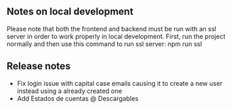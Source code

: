 ## Notes on local development

Please note that both the frontend and backend must be run with an ssl server in order to work properly in local development.
First, run the project normally and then use this command to run ssl server:
    npm run ssl


## Release notes
- Fix login issue with capital case emails causing it to create a new user instead using a already created one
- Add Estados de cuentas @ Descargables